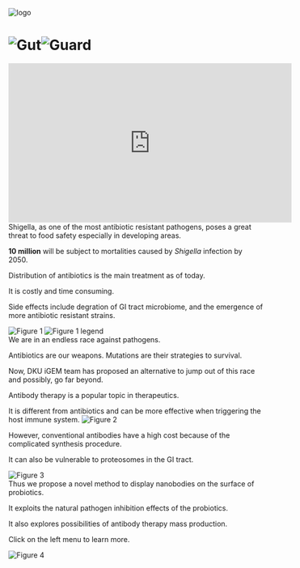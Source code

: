 <script>
    html.classList.add("home");
</script>
<p class="py-10"></p>
<img alt="logo" id="home_logo" src="https://static.igem.wiki/teams/4161/wiki/logo-transparent.png" class="items-center block w-1/3 py-10 m-auto duration-100" />
<h1 class="text-6xl text-center animate-bounce">
<img alt="G"" src="https://static.igem.wiki/teams/4161/wiki/logo-transparent.png" class="w-16" />ut<img alt="G"" src="https://static.igem.wiki/teams/4161/wiki/logo-transparent.png" class="w-16" />uard</h1>

<div id="promotion_video" class="flex justify-center">
<iframe title="DKU: GutGuard (2022) - Project Promotion [English]" width="560" height="315" src="https://video.igem.org/videos/embed/c28db71c-27b0-4945-863c-3aed20c3bfde" frameborder="0" allowfullscreen="" sandbox="allow-same-origin allow-scripts allow-popups" class="py-40"></iframe>
</div>

<article class="pt-60 sm:pb-20 sm:pt-80">
Shigella, as one of the most antibiotic resistant pathogens,
poses a great threat to food safety especially in developing areas.

**10 million** will be subject to mortalities caused by *Shigella* infection by 2050.

Distribution of antibiotics is the main treatment as of today.

It is costly and time consuming.

Side effects include degration of GI tract microbiome,
and the emergence of more antibiotic resistant strains.
<div class="grid grid-flow-col">
<img alt="Figure 1" src="https://static.igem.wiki/teams/4161/wiki/hmpg1-1-main.png" />
<img alt="Figure 1 legend" src="https://static.igem.wiki/teams/4161/wiki/hmpg1-1-legend.png" />
</div>
</article>
<article class="pt-60 sm:pb-20 sm:pt-80">
We are in an endless race against pathogens.

Antibiotics are our weapons. Mutations are their strategies to survival.

Now, DKU iGEM team has proposed an alternative to jump out of this race and possibly, go far beyond.

Antibody therapy is a popular topic in therapeutics.

It is different from antibiotics and can be more effective when triggering the host immune system.
<img alt="Figure 2" src="https://static.igem.wiki/teams/4161/wiki/hmpg-2.png" class="w-full" />
</article>
<article class="pt-60 sm:pb-20 sm:pt-80">
However, conventional antibodies have a high cost because of the complicated synthesis procedure.

It can also be vulnerable to proteosomes in the GI tract.

<div class="flex justify-center">
<img alt="Figure 3" src="https://static.igem.wiki/teams/4161/wiki/hmpg-3.png" class="w-3/4" />
</div>
</article>
<article class="pt-60 sm:pb-20 sm:pt-80">
Thus we propose a novel method to display nanobodies on the surface of probiotics.

It exploits the natural pathogen inhibition effects of the probiotics.

It also explores possibilities of antibody therapy mass production.

Click on the left menu to learn more.

<div class="flex justify-center">
<img alt="Figure 4" src="https://static.igem.wiki/teams/4161/wiki/hmpg-4.png" class="w-3/4" />
</div>
</article>

